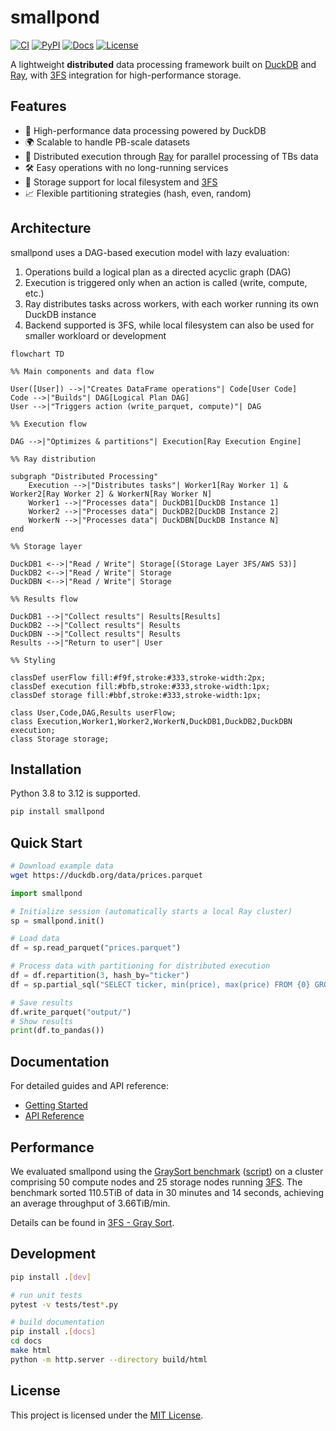 # smallpond

[![CI](https://github.com/deepseek-ai/smallpond/actions/workflows/ci.yml/badge.svg?branch=main)](https://github.com/deepseek-ai/smallpond/actions/workflows/ci.yml)
[![PyPI](https://img.shields.io/pypi/v/smallpond)](https://pypi.org/project/smallpond/)
[![Docs](https://img.shields.io/badge/docs-latest-brightgreen.svg)](https://deepseek-ai.github.io/smallpond/)
[![License](https://img.shields.io/badge/license-MIT-blue.svg)](LICENSE)

A lightweight **distributed** data processing framework built on [DuckDB] and [Ray], with [3FS] integration for high-performance storage.

## Features

- 🚀 High-performance data processing powered by DuckDB
- 🌍 Scalable to handle PB-scale datasets
- 🔄 Distributed execution through [Ray] for parallel processing of TBs data
- 🛠️ Easy operations with no long-running services
- 💾 Storage support for local filesystem and [3FS]
- 📈 Flexible partitioning strategies (hash, even, random)

## Architecture

smallpond uses a DAG-based execution model with lazy evaluation:
1. Operations build a logical plan as a directed acyclic graph (DAG)
2. Execution is triggered only when an action is called (write, compute, etc.)
3. Ray distributes tasks across workers, with each worker running its own DuckDB instance
4. Backend supported is 3FS, while local filesystem can also be used for smaller workloard or development
```mermaid
flowchart TD

%% Main components and data flow

User([User]) -->|"Creates DataFrame operations"| Code[User Code]
Code -->|"Builds"| DAG[Logical Plan DAG]
User -->|"Triggers action (write_parquet, compute)"| DAG

%% Execution flow

DAG -->|"Optimizes & partitions"| Execution[Ray Execution Engine]

%% Ray distribution

subgraph "Distributed Processing"
    Execution -->|"Distributes tasks"| Worker1[Ray Worker 1] & Worker2[Ray Worker 2] & WorkerN[Ray Worker N]
    Worker1 -->|"Processes data"| DuckDB1[DuckDB Instance 1]
    Worker2 -->|"Processes data"| DuckDB2[DuckDB Instance 2]
    WorkerN -->|"Processes data"| DuckDBN[DuckDB Instance N]
end

%% Storage layer

DuckDB1 <-->|"Read / Write"| Storage[(Storage Layer 3FS/AWS S3)]
DuckDB2 <-->|"Read / Write"| Storage
DuckDBN <-->|"Read / Write"| Storage

%% Results flow

DuckDB1 -->|"Collect results"| Results[Results]
DuckDB2 -->|"Collect results"| Results
DuckDBN -->|"Collect results"| Results
Results -->|"Return to user"| User

%% Styling

classDef userFlow fill:#f9f,stroke:#333,stroke-width:2px;
classDef execution fill:#bfb,stroke:#333,stroke-width:1px;
classDef storage fill:#bbf,stroke:#333,stroke-width:1px;

class User,Code,DAG,Results userFlow;
class Execution,Worker1,Worker2,WorkerN,DuckDB1,DuckDB2,DuckDBN execution;
class Storage storage;
```


## Installation

Python 3.8 to 3.12 is supported.

```bash
pip install smallpond
```

## Quick Start

```bash
# Download example data
wget https://duckdb.org/data/prices.parquet
```

```python
import smallpond

# Initialize session (automatically starts a local Ray cluster)
sp = smallpond.init()

# Load data
df = sp.read_parquet("prices.parquet")

# Process data with partitioning for distributed execution
df = df.repartition(3, hash_by="ticker")
df = sp.partial_sql("SELECT ticker, min(price), max(price) FROM {0} GROUP BY ticker", df)

# Save results
df.write_parquet("output/")
# Show results
print(df.to_pandas())
```

## Documentation

For detailed guides and API reference:
- [Getting Started](docs/source/getstarted.rst)
- [API Reference](docs/source/api.rst)

## Performance

We evaluated smallpond using the [GraySort benchmark] ([script]) on a cluster comprising 50 compute nodes and 25 storage nodes running [3FS].  The benchmark sorted 110.5TiB of data in 30 minutes and 14 seconds, achieving an average throughput of 3.66TiB/min.

Details can be found in [3FS - Gray Sort].

[DuckDB]: https://duckdb.org/
[Ray]: https://ray.io/
[3FS]: https://github.com/deepseek-ai/3FS
[GraySort benchmark]: https://sortbenchmark.org/
[script]: benchmarks/gray_sort_benchmark.py
[3FS - Gray Sort]: https://github.com/deepseek-ai/3FS?tab=readme-ov-file#2-graysort

## Development

```bash
pip install .[dev]

# run unit tests
pytest -v tests/test*.py

# build documentation
pip install .[docs]
cd docs
make html
python -m http.server --directory build/html
```

## License

This project is licensed under the [MIT License](LICENSE).
